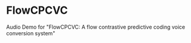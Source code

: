 # FlowCPCVC

Audio Demo for "FlowCPCVC: A flow contrastive predictive coding voice conversion system"
